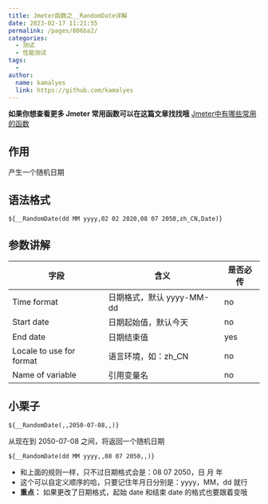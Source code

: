 ```yaml
---
title: Jmeter函数之__RandomDate详解
date: 2023-02-17 11:21:55
permalink: /pages/806ba2/
categories:
  - 测试
  - 性能测试
tags:
  - 
author: 
  name: kamalyes
  link: https://github.com/kamalyes
---
```

**如果你想查看更多 Jmeter 常用函数可以在这篇文章找找哦**
[Jmeter中有哪些常用的函数](./01.Jmeter中有哪些常用的函数.md)

作用
--

产生一个随机日期

语法格式
----

```
${__RandomDate(dd MM yyyy,02 02 2020,08 07 2050,zh_CN,Date)}
```

参数讲解
----

| 字段 | 含义 | 是否必传 |
| --- | --- | --- |
| Time format | 日期格式，默认 yyyy-MM-dd | no |
| Start date | 日期起始值，默认今天 | no |
| End date | 日期结束值 | yes |
| Locale to use for format | 语言环境，如：zh_CN | no |
| Name of variable | 引用变量名 | no |

小栗子
---

```
${__RandomDate(,,2050-07-08,,)}
```

从现在到 2050-07-08 之间，将返回一个随机日期

```
${__RandomDate(dd MM yyyy,,08 07 2050,,)}
```

*   和上面的规则一样，只不过日期格式会是：08 07 2050，日 月 年
*   这个可以自定义顺序的哈，只要记住年月日分别是：yyyy，MM，dd 就行
*   **重点：** 如果更改了日期格式，起始 date 和结束 date 的格式也要跟着变哦
